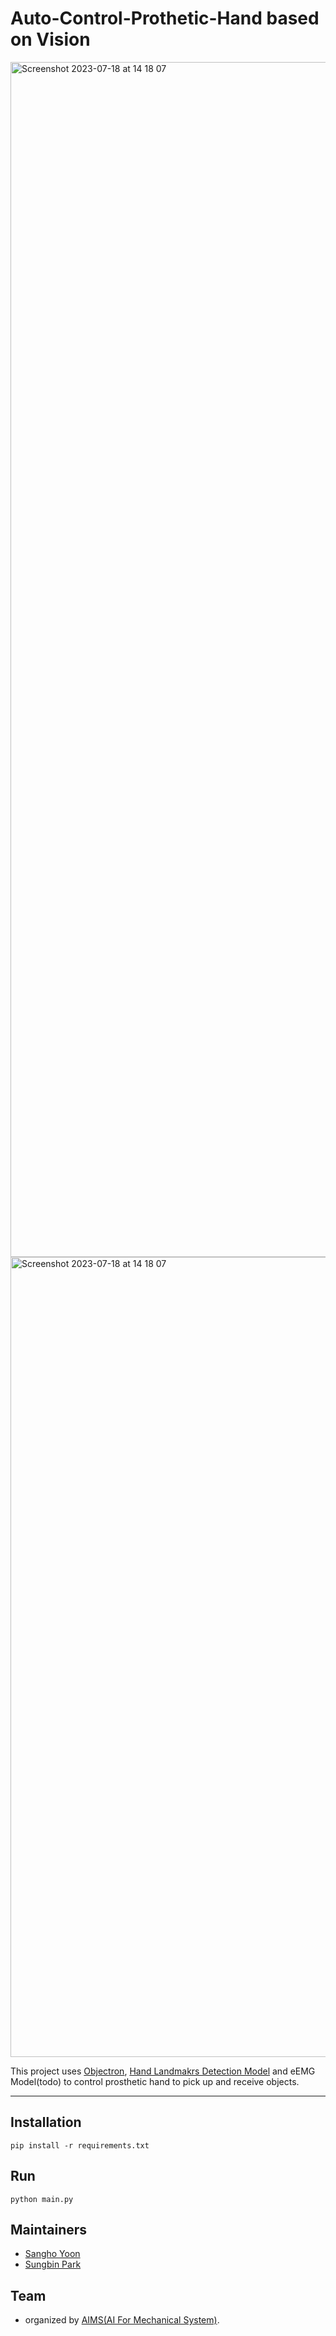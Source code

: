 # Auto-Control-Prothetic-Hand based on Vision

<img width="1912" alt="Screenshot 2023-07-18 at 14 18 07" src="https://github.com/devsangho/Auto-Control-Prothetic-Hand/assets/54205862/03cefa9e-54f1-43fa-955f-4faf23750342">
<img width="1280" alt="Screenshot 2023-07-18 at 14 18 07" src="https://github.com/devsangho/Auto-Control-Prothetic-Hand/assets/54205862/1b5f9be4-c765-4df2-9050-d80701381e4a">

This project uses [Objectron](https://github.com/google/mediapipe/blob/master/docs/solutions/objectron.md), [Hand Landmakrs Detection Model](https://github.com/google/mediapipe/blob/master/docs/solutions/hands.md) and eEMG Model(todo) to control prosthetic hand to pick up and receive objects.

---


## Installation

```shell
pip install -r requirements.txt
```

## Run

```shell
python main.py
```

## Maintainers
- [Sangho Yoon](https://github.com/devsangho)
- [Sungbin Park](https://github.com/seuino)

## Team
- organized by [AIMS(AI For Mechanical System)](https://www.aims-cau.com/).
